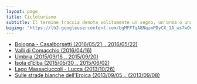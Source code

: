 ```yaml
---
layout: page
title: Cicloturismo
subtitle: Il termine traccia denota solitamente un segno, un'orma o una scia, ma possiede diversi altri significati.
bigimg: "https://lh3.googleusercontent.com/bgMFFTqA8NqzmPDyCX_1A_ws7wOn48fhehLGmaHkrF3xTQ7A_TDpPh6vtgvR3m-X32I0tkYcBH_Mg0aO-3IQDljdtnaQ53R_ifolH2fA_rSTc3PYg3tmB9vecjM3f7o11m9V5xQ5cwT2sfCblY8zI7X1jggFzq3XB7UcW_qhIXRlgJ_lIQjdfL_pp5OOftJ7i0JWlO2kawykEDzOixiXLRG5bK0gwft8oGhlrpprKU5exxXvBt71-WZ1fHjlc2AQFBoZPVX-9ecznKN-YUJKe4n71sFGPoek93yah_hHX3af5FtsW9zwDU31wUFQ-oaYW7FDRXLQpyrC6AA-tdNA4ZcBSFaK8wTJ2EA1sfd4znthJ39CkROTTLLQC8R3e6GfgffxhoiixZKsIv1XGROZJnWFAoY4JyDewXvVw2vpJDwwsMBe-zX5aatkJDutohbeYJFBRIZOdHiQomcZ1i-Q6lnVymxyHFbg--DJyuXZEbqClvZRy1rPEYMp946PAVaoPmqQjODcLOJ8dbCL7P67KCYsnYsAmsnMOrlQwGdonzSb31uIMmb1MH54C_FIY6pL56zuB2NqKJm-tDR_yXx5lsG1dHKkXK0=w901-h600-no"
---
```


- <a href="https://drive.google.com/open?id=1Ga2C1ro7J0g-n8TUDnblOP8f0ls&usp=sharing" target="_blank">Bologna - Casalborsetti (2016/05/21 .. 2016/05/22)</a>
- <a href="https://drive.google.com/open?id=11sB4F4Par19TgiNMzytU75Pn5kc&usp=sharing" target="_blank">Valli di Comacchio (2016/04/16)</a>
- <a href="https://drive.google.com/open?id=1q9x-WGZSyVwA9mUGt2RYapILjes&usp=sharing" target="_blank">Umbria (2015/09/16 .. 2015/09/20)</a>
- <a href="https://drive.google.com/open?id=1Q4jkeLe5KafmOrMhnDVWsbMWh6U&usp=sharing" target="_blank">Isola d'Elba (2015/05/30 .. 2015/06/02)</a>
- <a href="https://drive.google.com/open?id=1WSDh3--R4NSNzPPQ-YOB0YDv6FM&usp=sharing" target="_blank">Lago Massaciuccoli - Lucca (2013/10/26)</a>
- <a href="https://drive.google.com/open?id=1HEbczwzu4U1_5NzpV0zYkfC15uw&usp=sharing" target="_blank">Sulle strade bianche dell'Eroica (2013/09/05 .. (2013/09/08)</a>







